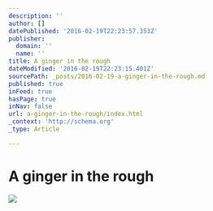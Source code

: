 ```yaml
---
description: ''
author: []
datePublished: '2016-02-19T22:23:57.353Z'
publisher:
  domain: ''
  name: ''
title: A ginger in the rough
dateModified: '2016-02-19T22:23:15.401Z'
sourcePath: _posts/2016-02-19-a-ginger-in-the-rough.md
published: true
inFeed: true
hasPage: true
inNav: false
url: a-ginger-in-the-rough/index.html
_context: 'http://schema.org'
_type: Article

---
```

# A ginger in the rough
![](https://the-grid-user-content.s3-us-west-2.amazonaws.com/90b1f64e-5edd-4645-bfe1-cc96b27d4e05.png)